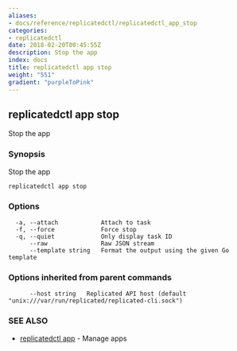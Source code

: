 ```yaml
---
aliases:
- docs/reference/replicatedctl/replicatedctl_app_stop
categories:
- replicatedctl
date: 2018-02-20T00:45:55Z
description: Stop the app
index: docs
title: replicatedctl app stop
weight: "551"
gradient: "purpleToPink"
---
```


## replicatedctl app stop

Stop the app

### Synopsis


Stop the app

```
replicatedctl app stop
```

### Options

```
  -a, --attach            Attach to task
  -f, --force             Force stop
  -q, --quiet             Only display task ID
      --raw               Raw JSON stream
      --template string   Format the output using the given Go template
```

### Options inherited from parent commands

```
      --host string   Replicated API host (default "unix:///var/run/replicated/replicated-cli.sock")
```

### SEE ALSO
* [replicatedctl app](/api/replicatedctl/replicatedctl_app/)	 - Manage apps

